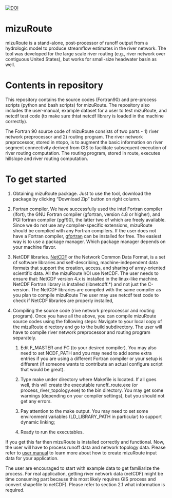 [![DOI](https://zenodo.org/badge/doi/10.5281/zenodo.56043.svg)](http://dx.doi.org/10.5281/zenodo.56043)
# mizuRoute
mizuRoute is a stand-alone, post-processor of runoff output from a hydrologic model to produce streamflow estimates in the river network. The tool was developed for the large scale river routing (e.g., river network over contiguous United States), but works for small-size headwater basin as well.

# Contents in repository
This repository contains the source codes (Fortran90) and pre-process scripts (python and bash scripts) for mizuRoute. The repository also includes the user-manual, example dataset for a user to test mizuRoute, and netcdf test code (to make sure thtat netcdf library is loaded in the machine correctly).

The Fortran 90 source code of mizuRoute consists of two parts - 1) river network preprocessor and 2) routing program. The river network preprocessor, stored in ntopo, is to augment the basic information on river segment connectivity derived from GIS to facilitate subsequent execution of river routing computation. The routing program, stored in route, executes hillslope and river routing computation.

# To get started
1. Obtaining mizuRoute package. Just to use the tool, download the package by clicking “Download Zip” button on right column. 

2. Fortran compiler. We have successfully used the intel Fortran compiler (ifort), the GNU Fortran compiler (gfortran, version 4.8 or higher), and PGI fortran compiler (pgf90), the latter two of which are freely available. Since we do not use any compiler-specific extensions, mizuRoute should be complied with any Fortran compilers. If the user does not have a Fortran compiler, [gfortran](https://gcc.gnu.org/wiki/GFortran) can be installed for free. The easiest way is to use a package manager. Which package manager depends on your machine flavor. 

3. NetCDF libraries. [NetCDF](http://www.unidata.ucar.edu/software/netcdf/) or the Network Common Data Format, is a set of software libraries and self-describing, machine-independent data formats that support the creation, access, and sharing of array-oriented scientific data. All the mizuRoute I/Ol use NetCDF. The user needs to ensure that:
NetCDF version 4.x is installed in the linux-like machine.
NetCDF Fortran library is installed (libnetcdff.*) and not just the C-version.
The NetCDF libraries are compiled with the same compiler as you plan to compile mizuRoute
The user may use netcdf test code to check if NetCDF libraries are properly installed, 

4. Compiling the source code (rive network preprocessor and routing program). Once you have all the above, you can compile mizuRoute source codes using the following steps: Navigate to your local copy of the mizuRoute directory and go to the build subdirectory. The user will have to compile river network preprocessor and routing program separately.
 
    1. Edit F_MASTER and FC (to your desired compiler). You may also need to set NCDF_PATH and you may need to add some extra entries if you are using a different Fortran compiler or your setup is different (if someone wants to contribute an actual configure script that would be great).

    2. Type make under directory where Makefile is located. If all goes well, this will create  the executable runoff_route.exe (or process_river_topology.exe) to the bin directory. You may get some warnings (depending on your compiler settings), but you should not get any errors.

    3. Pay attention to the make output. You may need to set some environment variables (LD_LIBRARY_PATH in particular) to support dynamic linking;

    4. Ready to run the executables.

If you get this far then mizuRoute is installed correctly and functional. Now, the user will have to process runoff data and network topology data. Please refer to [user manual](docs/GMD_routing_v1_user_manual_20150831.pdf) to learn more about how to create mizuRoute input data  for your application. 

The user are encouraged to start with example data to get familiarize the process.
For real application, getting river network data (netCDF) might be time consuming part because this most likely requires GIS process and convert shapefile to netCDF). Please refer to section 2.1 what information is required. 
